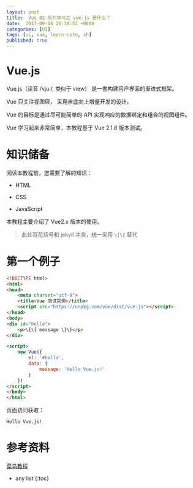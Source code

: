 ```yaml
---
layout: post
title:  Vue-02-系列学习之 vue.js 是什么？
date:  2017-09-04 20:38:53 +0800
categories: [UI]
tags: [ui, vue, learn-note, sh]
published: true
---
```


# Vue.js

Vue.js（读音 /vjuː/, 类似于 view） 是一套构建用户界面的渐进式框架。

Vue 只关注视图层， 采用自底向上增量开发的设计。

Vue 的目标是通过尽可能简单的 API 实现响应的数据绑定和组合的视图组件。

Vue 学习起来非常简单，本教程基于 Vue 2.1.8 版本测试。


# 知识储备

阅读本教程前，您需要了解的知识：

- HTML

- CSS

- JavaScript

本教程主要介绍了 Vue2.x 版本的使用。

> 此处双花括号和 jekyll 冲突，统一采用 `\{\{` 替代

# 第一个例子

```html
<!DOCTYPE html>
<html>
<head>
    <meta charset="utf-8">
    <title>Vue 测试实例</title>
    <script src="https://unpkg.com/vue/dist/vue.js"></script>
</head>
<body>
<div id="hello">
    <p>\{\{ message \}\}</p>
</div>

<script>
    new Vue({
        el: '#hello',
        data: {
            message: 'Hello Vue.js!'
        }
    })
</script>
</body>
</html>
```

页面访问获取：

```
Hello Vue.js!
```


# 参考资料

[菜鸟教程](https://www.runoob.com/vue2/vue-tutorial.html)

* any list
{:toc}